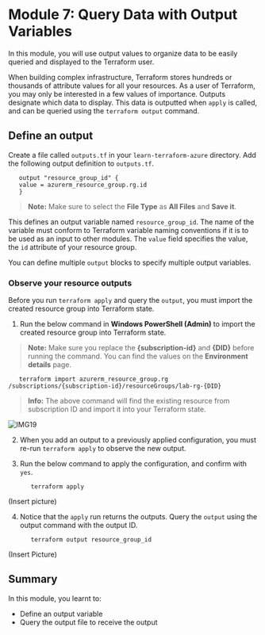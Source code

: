 # Module 7: Query Data with Output Variables

In this module, you will use output values to organize data to be easily queried and displayed to the Terraform user.

When building complex infrastructure, Terraform stores hundreds or thousands of attribute values for all your resources. As a user of Terraform, you may only be interested in a few values of importance. Outputs designate which data to display. This data is outputted when `apply` is called, and can be queried using the `terraform output` command.

## Define an output

Create a file called `outputs.tf` in your `learn-terraform-azure` directory. Add the following output definition to `outputs.tf`.

   ```
      output "resource_group_id" {
      value = azurerm_resource_group.rg.id
      }
   ```
   
   >**Note:** Make sure to select the **File Type** as **All Files** and **Save it**.
   
This defines an output variable named `resource_group_id`. The name of the variable must conform to Terraform variable naming conventions if it is to be used as an input to other modules. The `value` field specifies the value, the `id` attribute of your resource group.

You can define multiple `output` blocks to specify multiple output variables.

### Observe your resource outputs

Before you run `terraform apply` and query the `output`, you must import the created resource group into Terraform state.

1. Run the below command in **Windows PowerShell (Admin)** to import the created resource group into Terraform state.
>**Note:** Make sure you replace the **{subscription-id}** and **{DID}** before running the command. You can find the values on the **Environment details** page.

   ```
      terraform import azurerm_resource_group.rg /subscriptions/{subscription-id}/resourceGroups/lab-rg-{DID}
   ```
   
   > **Info:** The above command will find the existing resource from subscription ID and import it into your Terraform state.
       
![IMG19](https://github.com/SD-14/EduLabs/blob/SD/Hashicorp/Azure/Images/Img19.png)

2. When you add an output to a previously applied configuration, you must re-run `terraform apply` to observe the new output.

3. Run the below command to apply the configuration, and confirm with `yes`.

   ```
      terraform apply
   ```
   
(Insert picture)

4. Notice that the `apply` run returns the outputs. Query the `output` using the output command with the output ID.

   ```
      terraform output resource_group_id
   ```
   
(Insert Picture)

## Summary

In this module, you learnt to:

   - Define an output variable
   - Query the output file to receive the output
